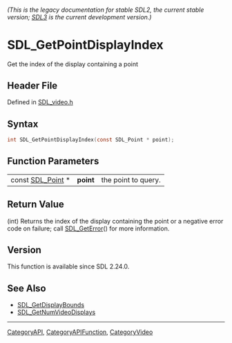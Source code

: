 ###### (This is the legacy documentation for stable SDL2, the current stable version; [SDL3](https://wiki.libsdl.org/SDL3/) is the current development version.)
# SDL_GetPointDisplayIndex

Get the index of the display containing a point

## Header File

Defined in [SDL_video.h](https://github.com/libsdl-org/SDL/blob/SDL2/include/SDL_video.h)

## Syntax

```c
int SDL_GetPointDisplayIndex(const SDL_Point * point);
```

## Function Parameters

|                                |           |                     |
| ------------------------------ | --------- | ------------------- |
| const [SDL_Point](SDL_Point) * | **point** | the point to query. |

## Return Value

(int) Returns the index of the display containing the point or a negative
error code on failure; call [SDL_GetError](SDL_GetError)() for more
information.

## Version

This function is available since SDL 2.24.0.

## See Also

- [SDL_GetDisplayBounds](SDL_GetDisplayBounds)
- [SDL_GetNumVideoDisplays](SDL_GetNumVideoDisplays)

----
[CategoryAPI](CategoryAPI), [CategoryAPIFunction](CategoryAPIFunction), [CategoryVideo](CategoryVideo)


